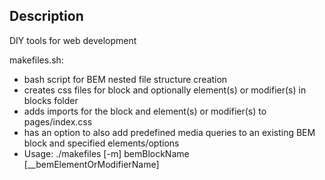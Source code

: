 ## Description
DIY tools for web development

makefiles.sh:
- bash script for BEM nested file structure creation
- creates css files for block and optionally element(s) or modifier(s) in blocks folder
- adds imports for the block and element(s) or modifier(s) to pages/index.css
- has an option to also add predefined media queries to an existing BEM block and specified elements/options
- Usage: ./makefiles [-m] bemBlockName [__bemElementOrModifierName]
